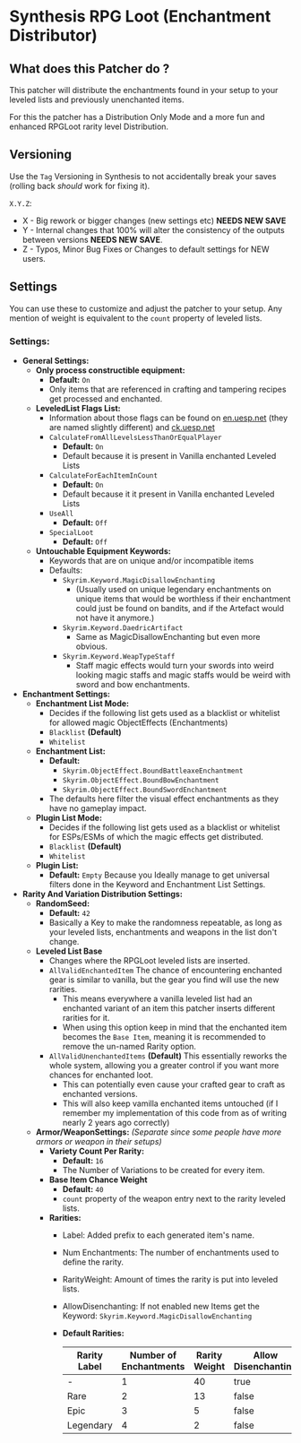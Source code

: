 # Synthesis RPG Loot (Enchantment Distributor)

## What does this Patcher do ?

This patcher will distribute the enchantments found in your setup to your leveled lists
and previously unenchanted items.

For this the patcher has a Distribution Only Mode and a more fun and enhanced RPGLoot rarity level Distribution.

## Versioning

Use the `Tag` Versioning in Synthesis to not accidentally break your saves
(rolling back *should* work for fixing it).

`X.Y.Z`:

- X - Big rework or bigger changes (new settings etc) **NEEDS NEW SAVE**
- Y - Internal changes that 100% will alter the consistency of the outputs between versions **NEEDS NEW SAVE**.
- Z - Typos, Minor Bug Fixes or Changes to default settings for NEW users.

## Settings

You can use these to customize and adjust the patcher to your setup.
Any mention of weight is equivalent to the `count` property of leveled lists.

### Settings:

- **General Settings:**
  - **Only process constructible equipment:**
    - **Default:** `On`
    - Only items that are referenced in crafting and tampering recipes get processed and enchanted.
  - **LeveledList Flags List:**
    - Information about those flags can be found on [en.uesp.net](https://en.uesp.net/wiki/Skyrim:Leveled_Lists) (they are named slightly different)
      and [ck.uesp.net](https://ck.uesp.net/wiki/LeveledItem)
    - `CalculateFromAllLevelsLessThanOrEqualPlayer`
      - **Default:** `On`
      - Default because it is present in Vanilla enchanted Leveled Lists
    - `CalculateForEachItemInCount`
      - **Default:** `On`
      - Default because it it present in Vanilla enchanted Leveled Lists
    - `UseAll`
      - **Default:** `Off`
    - `SpecialLoot`
      - **Default:** `Off`
  - **Untouchable Equipment Keywords:**
    - Keywords that are on unique and/or incompatible items
    - Defaults:
      - `Skyrim.Keyword.MagicDisallowEnchanting`
        - (Usually used on unique legendary enchantments on unique items
          that would be worthless if their enchantment could just be found on bandits,
          and if the Artefact would not have it anymore.)
      - `Skyrim.Keyword.DaedricArtifact`
        - Same as MagicDisallowEnchanting but even more obvious.
      - `Skyrim.Keyword.WeapTypeStaff`
        - Staff magic effects would turn your swords into weird looking magic staffs
          and magic staffs would be weird with sword and bow enchantments.
- **Enchantment Settings:**
  - **Enchantment List Mode:**
    - Decides if the following list gets used as a blacklist or whitelist
      for allowed magic ObjectEffects (Enchantments)
    - `Blacklist` **(Default)**
    - `Whitelist`
  - **Enchantment List:**
    - **Default:**
      - `Skyrim.ObjectEffect.BoundBattleaxeEnchantment`
      - `Skyrim.ObjectEffect.BoundBowEnchantment`
      - `Skyrim.ObjectEffect.BoundSwordEnchantment`
    - The defaults here filter the visual effect enchantments as they have no gameplay impact.
  - **Plugin List Mode:**
    - Decides if the following list gets used as a blacklist or whitelist
      for ESPs/ESMs of which the magic effects get distributed.
    - `Blacklist` **(Default)**
    - `Whitelist`
  - **Plugin List:**
    - **Default:** `Empty` Because you Ideally manage to get universal filters done in the Keyword
      and Enchantment List Settings.
- **Rarity And Variation Distribution Settings:**
  - **RandomSeed:**
    - **Default:** `42`
    - Basically a Key to make the randomness repeatable, as long as your leveled lists,
      enchantments and weapons in the list don't change.
  - **Leveled List Base**
    - Changes where the RPGLoot leveled lists are inserted.
    - `AllValidEnchantedItem` The chance of encountering enchanted gear is similar to vanilla,
      but the gear you find will use the new rarities.
      - This means everywhere a vanilla leveled list had an enchanted variant of an item this patcher inserts
        different rarities for it.
      - When using this option keep in mind that the enchanted item becomes the `Base Item`, meaning it is recommended to remove the un-named Rarity option.
    - `AllValidUnenchantedItems` **(Default)** This essentially reworks the whole system, 
      allowing you a greater control if you want more chances for enchanted loot.
      - This can potentially even cause your crafted gear to craft as enchanted versions.
      - This will also keep vamilla enchanted items untouched (if I remember my implementation of this code from as of writing nearly 2 years ago correctly)
  - **Armor/WeaponSettings:** _(Separate since some people have more armors or weapon in their setups)_
    - **Variety Count Per Rarity:**
      - **Default:** `16`
      - The Number of Variations to be created for every item.
    - **Base Item Chance Weight**
      - **Default:** `40`
      - `count` property of the weapon entry next to the rarity leveled lists.
    - **Rarities:**
      - Label: Added prefix to each generated item's name.
      - Num Enchantments: The number of enchantments used to define the rarity.
      - RarityWeight: Amount of times the rarity is put into leveled lists.
      - AllowDisenchanting: If not enabled new Items get the Keyword: `Skyrim.Keyword.MagicDisallowEnchanting`
      - **Default Rarities:**

        | Rarity Label | Number of Enchantments | Rarity Weight | Allow Disenchanting |
        | ------------ | ---------------------- | ------------- | ------------------- |
        | -            | 1                      | 40            | true                |
        | Rare         | 2                      | 13            | false               |
        | Epic         | 3                      | 5             | false               |
        | Legendary    | 4                      | 2             | false               |
